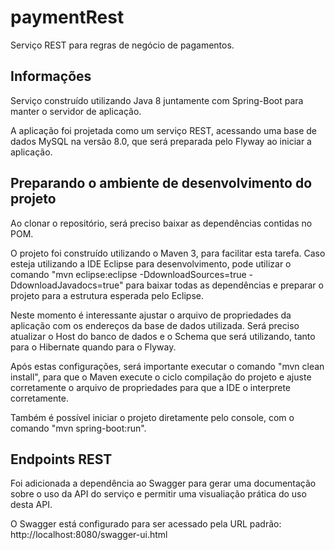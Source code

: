 # paymentRest
Serviço REST para regras de negócio de pagamentos.

## Informações
Serviço construído utilizando Java 8 juntamente com Spring-Boot para manter o servidor de aplicação.

A aplicação foi projetada como um serviço REST, acessando uma base de dados MySQL na versão 8.0, que será preparada pelo Flyway ao iniciar a aplicação.

## Preparando o ambiente de desenvolvimento do projeto
Ao clonar o repositório, será preciso baixar as dependências contidas no POM.

O projeto foi construído utilizando o Maven 3, para facilitar esta tarefa. Caso esteja utilizando a IDE Eclipse para desenvolvimento, pode utilizar o comando "mvn eclipse:eclipse -DdownloadSources=true -DdownloadJavadocs=true" para baixar todas as dependências e preparar o projeto para a estrutura esperada pelo Eclipse.

Neste momento é interessante ajustar o arquivo de propriedades da aplicação com os endereços da base de dados utilizada. Será preciso atualizar o Host do banco de dados e o Schema que será utilizando, tanto para o Hibernate quando para o Flyway.

Após estas configurações, será importante executar o comando "mvn clean install", para que o Maven execute o ciclo compilação do projeto e ajuste corretamente o arquivo de propriedades para que a IDE o interprete corretamente.

Também é possível iniciar o projeto diretamente pelo console, com o comando "mvn spring-boot:run".

## Endpoints REST
Foi adicionada a dependência ao Swagger para gerar uma documentação sobre o uso da API do serviço e permitir uma visualiação prática do uso desta API.

O Swagger está configurado para ser acessado pela URL padrão: http://localhost:8080/swagger-ui.html
